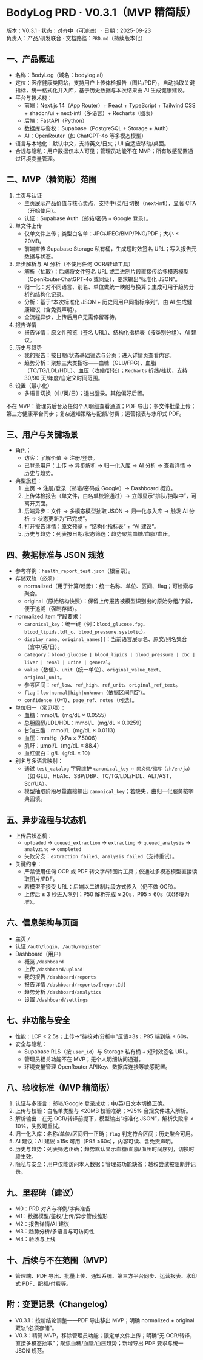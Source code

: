 # BodyLog PRD · V0.3.1（MVP 精简版）

版本：V0.3.1  · 状态：对齐中（可演进） · 日期：2025-09-23  
负责人：产品/研发联合  · 文档路径：`PRD.md`（持续版本化）

## 一、产品概述
- 名称：BodyLog（域名：bodylog.ai）
- 定位：医疗健康类网站，支持用户上传体检报告（图片/PDF），自动抽取关键指标，统一格式化并入库，基于历史数据与本次结果由 AI 生成健康建议。
- 平台与技术栈：
  - 前端：Next.js 14（App Router）+ React + TypeScript + Tailwind CSS + shadcn/ui + next-intl（多语言）+ Recharts（图表）
  - 后端：FastAPI（Python）
  - 数据库与鉴权：Supabase（PostgreSQL + Storage + Auth）
  - AI：OpenRouter（如 ChatGPT-4o 等多模态模型）
- 语言与本地化：默认中文，支持英文/日文；UI 自适应移动/桌面。
- 合规与隐私：用户数据仅本人可见；管理员功能不在 MVP；所有敏感配置通过环境变量管理。

## 二、MVP（精简版）范围
1) 主页与认证
   - 主页展示产品价值与核心卖点，支持中/英/日切换（next-intl），显著 CTA（开始使用）。
   - 认证：Supabase Auth（邮箱/密码 + Google 登录）。
2) 单文件上传
   - 仅单文件上传；类型白名单：JPG/JPEG/BMP/PNG/PDF；大小 ≤ 20MB。
   - 前端直传 Supabase Storage 私有桶，生成短时效签名 URL；写入报告元数据与状态。
3) 异步解析与 AI 分析（不使用任何 OCR/转译工具）
   - 解析（抽取）：后端将文件签名 URL 或二进制片段直接传给多模态模型（OpenRouter·ChatGPT‑4o 或同级），要求输出“标准化 JSON”。
   - 归一化：对不同语言、别名、单位做统一映射与换算；生成可用于趋势分析的结构化记录。
   - 分析：基于“本次标准化 JSON + 历史同用户同指标序列”，由 AI 生成健康建议（含免责声明）。
   - 全流程异步，上传后用户无需停留等待。
4) 报告详情
   - 报告详情：原文件预览（签名 URL）、结构化指标表（按类别分组）、AI 建议。
5) 历史与趋势
   - 我的报告：按日期/状态基础筛选与分页；进入详情页查看内容。
   - 趋势分析：聚焦三大类指标——血糖（GLU/FPG）、血脂（TC/TG/LDL/HDL）、血压（收缩/舒张）；`Recharts` 折线/柱状，支持 30/90 天/年度/自定义时间范围。
6) 设置（最小化）
   - 多语言切换（中/英/日）；退出登录。其他偏好后置。

不在 MVP：管理员后台及任何个人明细查看通道；PDF 导出；多文件批量上传；第三方健康平台同步；复杂通知策略与配额/付费；运营报表与水印式 PDF。

## 三、用户与关键场景
- 角色：
  - 访客：了解价值 → 注册/登录。
  - 已登录用户：上传 → 异步解析 → 归一化入库 → AI 分析 → 查看详情 → 历史与趋势。
- 典型旅程：
  1. 主页 → 注册/登录（邮箱/密码或 Google）→ Dashboard 概览。
  2. 上传体检报告（单文件，白名单校验通过）→ 立即显示“排队/抽取中”，可离开页面。
  3. 后端异步：文件 → 多模态模型抽取 JSON → 归一化与入库 → 触发 AI 分析 → 状态更新为“已完成”。
  4. 打开报告详情：原文预览 + “结构化指标表” + “AI 建议”。
  5. 历史与趋势：列表按日期/状态筛选；趋势聚焦血糖/血脂/血压。

## 四、数据标准与 JSON 规范
- 参考样例：`health_report_test.json`（根目录）。
- 存储双轨（必须）：
  - normalized（用于计算/趋势）：统一名称、单位、区间、flag；可检索与聚合。
  - original（原始结构快照）：保留上传报告被模型识别出的原始分组/字段，便于追溯（强制存储）。
- normalized.item 字段要求：
  - `canonical_key`：统一键（例：`blood_glucose.fpg`、`blood_lipids.ldl_c`、`blood_pressure.systolic`）。
  - `display_name`、`original_names[]`：当前语言展示名、原文/别名集合（含中/英/日）。
  - `category`：`blood_glucose | blood_lipids | blood_pressure | cbc | liver | renal | urine | general`。
  - `value`（数值）、`unit`（统一单位）、`original_value_text`、`original_unit`。
  - 参考区间：`ref_low`、`ref_high`、`ref_unit`、`original_ref_text`。
  - `flag`：`low|normal|high|unknown`（依据区间判定）。
  - `confidence`（0–1）、`page_ref`、`notes`（可选）。
- 单位归一（常见项）：
  - 血糖：mmol/L（mg/dL × 0.0555）
  - 总胆固醇/LDL/HDL：mmol/L（mg/dL × 0.0259）
  - 甘油三酯：mmol/L（mg/dL × 0.0113）
  - 血压：mmHg（kPa × 7.5006）
  - 肌酐：µmol/L（mg/dL × 88.4）
  - 血红蛋白：g/L（g/dL × 10）
- 别名与多语言映射：
  - 通过 `test_catalog` 字典维护 `canonical_key ↔ 同义词/缩写（zh/en/ja）`（如 GLU、HbA1c、SBP/DBP、TC/TG/LDL/HDL、ALT/AST、Scr/UA）。
  - 模型抽取阶段尽量直接输出 `canonical_key`；若缺失，由归一化服务按字典回填。

## 五、异步流程与状态机
- 上传后状态机：
  - `uploaded` → `queued_extraction` → `extracting` → `queued_analysis` → `analyzing` → `completed`
  - 失败分支：`extraction_failed`、`analysis_failed`（支持重试）。
- 关键约束：
  - 严禁使用任何 OCR 或 PDF 转文字/转图片工具；仅通过多模态模型直接读取图片/PDF。
  - 若模型不接受 URL：后端以二进制片段方式传入（仍不做 OCR）。
  - 上传后 ≤ 3 秒进入队列；P50 解析完成 ≈ 20s，P95 ≤ 60s（以环境为准）。

## 六、信息架构与页面
- 主页 `/`
- 认证 `/auth/login`、`/auth/register`
- Dashboard（用户）
  - 概览 `/dashboard`
  - 上传 `/dashboard/upload`
  - 我的报告 `/dashboard/reports`
  - 报告详情 `/dashboard/reports/[reportId]`
  - 趋势分析 `/dashboard/analytics`
  - 设置 `/dashboard/settings`

## 七、非功能与安全
- 性能：LCP < 2.5s；上传→“待校对/分析中”反馈≤3s；P95 端到端 ≤ 60s。
- 安全与隐私：
  - Supabase RLS（按 `user_id`）与 Storage 私有桶 + 短时效签名 URL。
  - 管理员相关功能不在 MVP；无个人明细访问通道。
  - 环境变量管理 OpenRouter APIKey、数据库连接等敏感配置。

## 八、验收标准（MVP 精简版）
1) 认证与多语言：邮箱/Google 登录成功；中/英/日文本切换正确。
2) 上传与校验：白名单类型与 ≤20MB 校验准确；≥95% 合规文件进入解析。
3) 解析输出：在无 OCR/转译前提下，模型输出“标准化 JSON”，解析失败率 < 10%，失败可重试。
4) 归一化入库：名称/单位/区间归一正确；`flag` 判定符合区间；历史聚合可用。
5) AI 建议：AI 建议 ≤15s 可用（P95 ≤60s），内容可读、含免责声明。
6) 历史与趋势：列表筛选正确；趋势默认显示血糖/血脂/血压时间序列，切换时段生效。
7) 隐私与安全：用户仅能访问本人数据；管理员功能缺省；越权尝试被阻断并记录。

## 九、里程碑（建议）
- M0：PRD 对齐与样例/字典准备
- M1：数据模型/鉴权/上传/异步管线雏形
- M2：报告详情/AI 建议
- M3：趋势分析/多语言与可访问性
- M4：验收与上线

## 十、后续与不在范围（MVP）
- 管理端、PDF 导出、批量上传、通知系统、第三方平台同步、运营报表、水印式 PDF、配额/付费等。

## 附：变更记录（Changelog）
- V0.3.1：按新结论调整——PDF 导出移出 MVP；明确 normalized + original 双轨“必须存储”。
- V0.3：精简 MVP，移除管理员功能；限定单文件上传；明确“无 OCR/转译，直接多模态抽取”；聚焦血糖/血脂/血压趋势；新增导出 PDF 要求与统一 JSON 规范。
